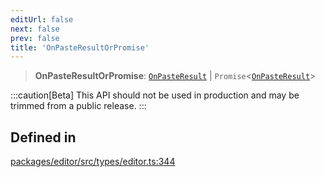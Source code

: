 ```yaml
---
editUrl: false
next: false
prev: false
title: 'OnPasteResultOrPromise'
---
```


> **OnPasteResultOrPromise**: [`OnPasteResult`](/api/types/editor/type-aliases/onpasteresult/) \| `Promise`\<[`OnPasteResult`](/api/types/editor/type-aliases/onpasteresult/)\>

:::caution[Beta]
This API should not be used in production and may be trimmed from a public release.
:::

## Defined in

[packages/editor/src/types/editor.ts:344](https://github.com/portabletext/editor/blob/66b5022fc4919e0540c704fbecb8ab8f991c2439/packages/editor/src/types/editor.ts#L344)

